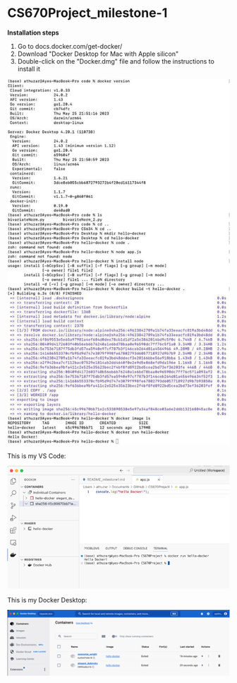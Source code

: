 # CS670Project_milestone-1

**Installation steps**

1. Go to docs.docker.com/get-docker/
2. Download "Docker Desktop for Mac with Apple silicon"
3. Double-click on the "Docker.dmg" file and follow the instructions to install it

![Alt text](https://github.com/aye-thuzar/CS670Project/blob/milestone-1/Screenshot1.jpeg "installed docker")

This is my VS Code:

![Alt text](https://github.com/aye-thuzar/CS670Project/blob/milestone-1/Screenshot2.png "installed docker")

This is my Docker Desktop:

![Alt text](https://github.com/aye-thuzar/CS670Project/blob/milestone-1/Screenshot3.png "installed docker")


